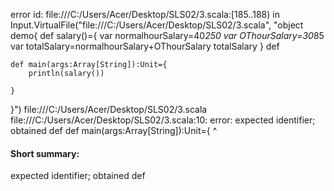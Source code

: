 error id: file:///C:/Users/Acer/Desktop/SLS02/3.scala:[185..188) in Input.VirtualFile("file:///C:/Users/Acer/Desktop/SLS02/3.scala", "object demo{
    def salary()={
    var normalhourSalary=40*250
    var OThourSalary=30*85
    var totalSalary=normalhourSalary+OThourSalary
    totalSalary
    }
    def

    def main(args:Array[String]):Unit={
        println(salary())

    }
}")
file:///C:/Users/Acer/Desktop/SLS02/3.scala
file:///C:/Users/Acer/Desktop/SLS02/3.scala:10: error: expected identifier; obtained def
    def main(args:Array[String]):Unit={
    ^
#### Short summary: 

expected identifier; obtained def